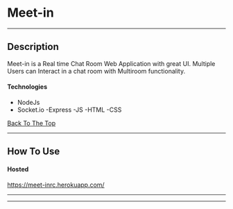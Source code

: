 # Meet-in


---
## Description

Meet-in is a Real time Chat Room Web Application with great UI. Multiple Users can Interact in a chat room with Multiroom functionality.

#### Technologies

- NodeJs
- Socket.io
-Express
-JS
-HTML
-CSS


[Back To The Top](#read-me-template)

---

## How To Use

#### Hosted
https://meet-inrc.herokuapp.com/


---


---
